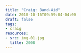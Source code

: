 ```yaml
---
title: "Craig: Band-Aid"
date: 2018-10-16T09:59:04-04:00
draft: false
tags:
- craig
resources:
- src: img-01.jpg
  title: 2008
---
```

